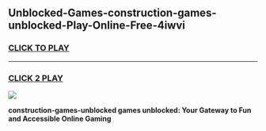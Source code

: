 
## Unblocked-Games-construction-games-unblocked-Play-Online-Free-4iwvi
<h3>
<a href="https://premium76.site?title=construction-games-unblocked&ref=26A">CLICK TO PLAY</a></h3>
<hr>

<h3>
<a href="https://premium76.site?title=construction-games-unblocked&ref=26A">CLICK 2 PLAY</a>
  
</h3>

<a href="https://premium76.site?title=construction-games-unblocked&ref=26A"><img src="https://clearcache.store/games.png"></a>


**construction-games-unblocked games unblocked: Your Gateway to Fun and Accessible Online Gaming**
